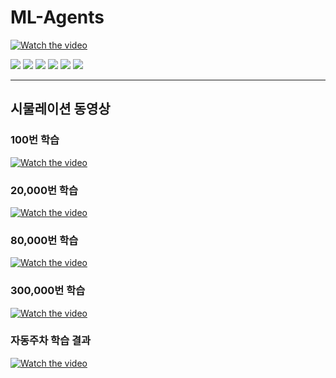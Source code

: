 # ML-Agents

[![Watch the video](./images/retult.png)](./images/retult.mov)

![](./images/rsult001.jpeg)
![](./images/rsult002.jpeg)
![](./images/rsult003.jpeg)
![](./images/rsult004.jpeg)
![](./images/rsult005.jpeg)
![](./images/rsult006.jpeg)

---
## 시물레이션 동영상

### 100번 학습
[![Watch the video](./images/mazeball_0.png)](./images/mazeball_0.mov)

### 20,000번 학습
[![Watch the video](./images/mazeball_1.png)](./images/mazeball_1.mov)

### 80,000번 학습
[![Watch the video](./images/mazeball_2.png)](./images/mazeball_2.mov)

### 300,000번 학습
[![Watch the video](./images/retult.png)](./images/retult.mov)

### 자동주차 학습 결과
[![Watch the video](./images/retult.png)](./images/retult.mov)
